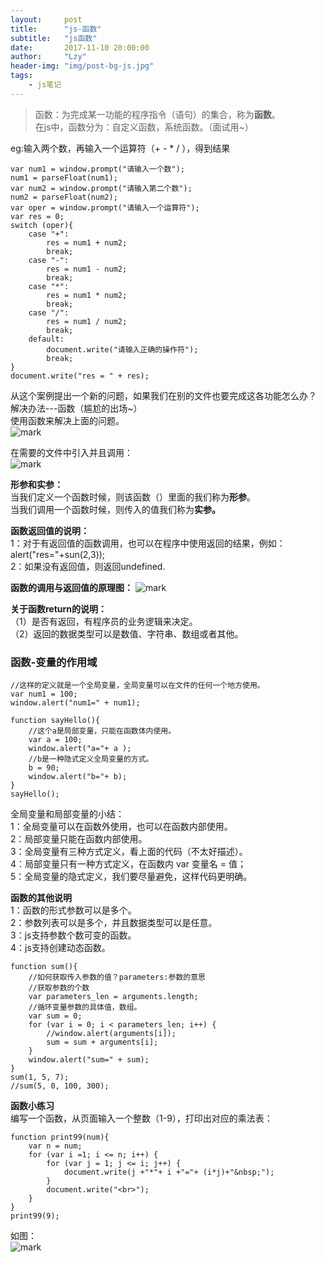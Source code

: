 ```yaml
---
layout:     post
title:      "js-函数"
subtitle:   "js函数"
date:       2017-11-10 20:00:00
author:     "Lzy"
header-img: "img/post-bg-js.jpg"
tags:
    - js笔记
---
```

>函数：为完成某一功能的程序指令（语句）的集合，称为**函数**。   
在js中，函数分为：自定义函数，系统函数。（面试用~）
  
eg:输入两个数，再输入一个运算符（+ - * / ），得到结果  

```
var num1 = window.prompt("请输入一个数");
num1 = parseFloat(num1);
var num2 = window.prompt("请输入第二个数");
num2 = parseFloat(num2);
var oper = window.prompt("请输入一个运算符");
var res = 0;
switch (oper){
	case "+":
		res = num1 + num2;
		break;
	case "-":
		res = num1 - num2;
		break;
	case "*":
		res = num1 * num2;
		break;
	case "/":
		res = num1 / num2;
		break;
	default:
		document.write("请输入正确的操作符");
		break;
}
document.write("res = " + res);
```
从这个案例提出一个新的问题，如果我们在别的文件也要完成这各功能怎么办？  
解决办法---函数（尴尬的出场~）  
使用函数来解决上面的问题。    
![mark](http://oyy6ppgxt.bkt.clouddn.com/blog/171110/0gkl6LdcEd.png?imageslim)
  
在需要的文件中引入并且调用：  
![mark](http://oyy6ppgxt.bkt.clouddn.com/blog/171110/6K0bBjmB6c.png?imageslim)
  
**形参和实参：**  
当我们定义一个函数时候，则该函数（）里面的我们称为**形参**。  
当我们调用一个函数时候，则传入的值我们称为**实参。**  
  
**函数返回值的说明：**  
1：对于有返回值的函数调用，也可以在程序中使用返回的结果，例如：     
alert("res="+sun(2,3));  
2：如果没有返回值，则返回undefined.


**函数的调用与返回值的原理图：**
![mark](http://oyy6ppgxt.bkt.clouddn.com/blog/171110/E5LC0dhba2.png?imageslim)

**关于函数return的说明：**  
（1）是否有返回，有程序员的业务逻辑来决定。  
（2）返回的数据类型可以是数值、字符串、数组或者其他。    
### 函数-变量的作用域  

```
//这样的定义就是一个全局变量，全局变量可以在文件的任何一个地方使用。
var num1 = 100;
window.alert("num1=" + num1);

function sayHello(){
	//这个a是局部变量，只能在函数体内使用。
	var a = 100;
	window.alert("a="+ a );
	//b是一种隐式定义全局变量的方式。
	b = 90;
	window.alert("b="+ b);
}
sayHello();
```  
全局变量和局部变量的小结：  
1：全局变量可以在函数外使用，也可以在函数内部使用。  
2：局部变量只能在函数内部使用。  
3：全局变量有三种方式定义，看上面的代码（不太好描述）。  
4：局部变量只有一种方式定义，在函数内 var 变量名 = 值；  
5：全局变量的隐式定义，我们要尽量避免，这样代码更明确。    

**函数的其他说明**  
1：函数的形式参数可以是多个。  
2：参数列表可以是多个，并且数据类型可以是任意。  
3：js支持参数个数可变的函数。  
4：js支持创建动态函数。

```
function sum(){
	//如何获取传入参数的值？parameters:参数的意思
	//获取参数的个数
	var parameters_len = arguments.length;
	//循环变量参数的具体值，数组。
	var sum = 0;
	for (var i = 0; i < parameters_len; i++) {
		//window.alert(arguments[i]);
		sum = sum + arguments[i];
	}
	window.alert("sum=" + sum);
}
sum(1, 5, 7);
//sum(5, 0, 100, 300);
```  
  
**函数小练习**  
编写一个函数，从页面输入一个整数（1-9），打印出对应的乘法表： 

```
function print99(num){
	var n = num;
	for (var i =1; i <= n; i++) {
		for (var j = 1; j <= i; j++) {
			document.write(j +"*"+ i +"="+ (i*j)+"&nbsp;");
		}
		document.write("<br>");
	}
}
print99(9);
```
如图：  
![mark](http://oyy6ppgxt.bkt.clouddn.com/blog/171111/g68i8G2L5e.png?imageslim)


